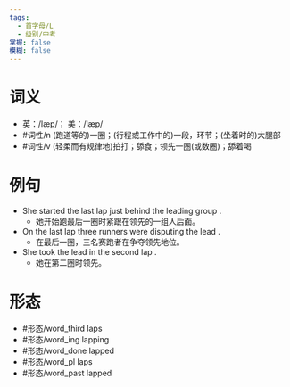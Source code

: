 ```yaml
---
tags:
  - 首字母/L
  - 级别/中考
掌握: false
模糊: false
---
```

# 词义
- 英：/læp/； 美：/læp/
- #词性/n  (跑道等的)一圈；(行程或工作中的)一段，环节；(坐着时的)大腿部
- #词性/v  (轻柔而有规律地)拍打；舔食；领先一圈(或数圈)；舔着喝
# 例句
- She started the last lap just behind the leading group .
	- 她开始跑最后一圈时紧跟在领先的一组人后面。
- On the last lap three runners were disputing the lead .
	- 在最后一圈，三名赛跑者在争夺领先地位。
- She took the lead in the second lap .
	- 她在第二圈时领先。
# 形态
- #形态/word_third laps
- #形态/word_ing lapping
- #形态/word_done lapped
- #形态/word_pl laps
- #形态/word_past lapped
